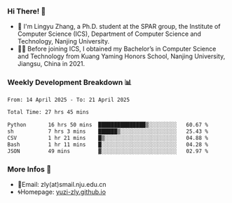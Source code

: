 ### Hi There! 👋 
- 🐳 I'm Lingyu Zhang, a Ph.D. student at the SPAR group, the Institute of Computer Science (ICS), Department of Computer Science and Technology, Nanjing University.
- 🧑‍🎓 Before joining ICS, I obtained my Bachelor’s in Computer Science and Technology from Kuang Yaming Honors School, Nanjing University, Jiangsu, China in 2021.

### Weekly Development Breakdown :bar_chart:

<!--START_SECTION:waka-->

```txt
From: 14 April 2025 - To: 21 April 2025

Total Time: 27 hrs 45 mins

Python       16 hrs 50 mins  ███████████████▒░░░░░░░░░   60.67 %
sh           7 hrs 3 mins    ██████▒░░░░░░░░░░░░░░░░░░   25.43 %
CSV          1 hr 21 mins    █▒░░░░░░░░░░░░░░░░░░░░░░░   04.88 %
Bash         1 hr 11 mins    █░░░░░░░░░░░░░░░░░░░░░░░░   04.28 %
JSON         49 mins         ▓░░░░░░░░░░░░░░░░░░░░░░░░   02.97 %
```

<!--END_SECTION:waka-->

<!--
### Github Contributions :octocat:

![](https://raw.githubusercontent.com/yuzi-zly/yuzi-zly/output/github-contribution-grid-snake.svg)              
-->

### More Infos 📖

- 📧Email: zly(at)smail.nju.edu.cn
- 🌀Homepage: [yuzi-zly.github.io](https://yuzi-zly.github.io/)

